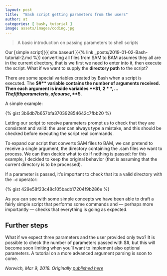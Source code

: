 ```yaml
---
layout: post
title:  "Bash script getting parameters from the users"
author: at
categories: [ bash, tutorial ]
image: assets/images/coding.jpg
---
```



> A basic introduction on passing parameters to shell scripts

Our [simple script]({{ site.baseurl }}{% link _posts/2019-01-02-Bash-tutorial-2.md %})
converting all files from SAM to BAM assumes they all are in
the current directory, that is we first we need to enter into it,
then execute the script. What if we want to supply the **directory path** to the script?

There are some special variables created by Bash when a script is executed.
The **$#** variable contains the number of arguments received.
Then each argument is inside variables **$1**, **$2**, …
The fifth parameter is, of course, **$5**.

A simple example:

{% gist 3b6db7b657bfa370392854642c7fbb20 %}

Letting our script to receive parameters prompt us to check that they are consistent and valid: the user can always type a mistake, and this should be checked before executing the script real commands.

To expand our script that converts SAM files to BAM, we can pretend to receive a single argument, the directory containing the .sam files we want to process. We can then decide what to do if nothing is passed: for this example, I decided to keep the original behavior (that is assuming that the current directory is to be processed).

If a parameter is passed, it’s important to check that its a valid directory with the `-d` operator:

{% gist 429e58f23c48c105badb17204f9b286e %}

As you can see with some simple concepts we have been able to draft a fairly simple script that performs some commands and — perhaps more importantly — checks that everything is going as expected.

## Further steps

What if we expect three parameters and the user provided only two? It is possible to check the number of parameters passed with $#, but this will become soon limiting when you’ll want to implement also optional parameters.
A tutorial on a more advanced argument parsing is soon to come.

_Norwich, Mar 9, 2018. Originally [published here](https://medium.com/ngs-sh/bash-script-getting-parameters-from-the-users-part-5-104fca1c2937)_
